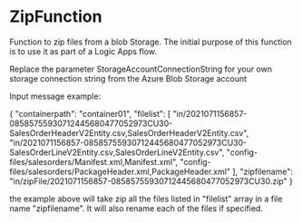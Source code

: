 # ZipFunction
Function to zip files from a blob Storage. The initial purpose of this function is to use it as part of a Logic Apps flow. 

Replace the parameter StorageAccountConnectionString for your own storage connection string from the Azure Blob Storage account

Input message example: 

{
  "containerpath": "container01", 
  "filelist": [
    "in/2021071156857-08585755930712445680477052973CU30-SalesOrderHeaderV2Entity.csv,SalesOrderHeaderV2Entity.csv",
    "in/2021071156857-08585755930712445680477052973CU30-SalesOrderLineV2Entity.csv,SalesOrderLineV2Entity.csv",
    "config-files/salesorders/Manifest.xml,Manifest.xml",
    "config-files/salesorders/PackageHeader.xml,PackageHeader.xml"
  ],
  "zipfilename": "in/zipFile/2021071156857-08585755930712445680477052973CU30.zip"
}

the example above will take zip all the files listed in "filelist" array in a file name "zipfilename". It will also rename each of the files if specified. 
